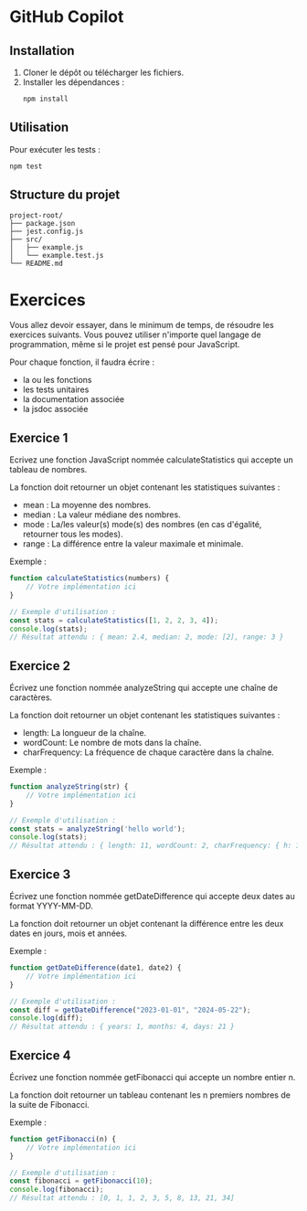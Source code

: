 # GitHub Copilot

## Installation

1. Cloner le dépôt ou télécharger les fichiers.
2. Installer les dépendances :
   ```bash
   npm install
   ```

## Utilisation

Pour exécuter les tests :
```bash
npm test
```

## Structure du projet

```
project-root/
├── package.json
├── jest.config.js
├── src/
│   ├── example.js
│   └── example.test.js
└── README.md
```

# Exercices

Vous allez devoir essayer, dans le minimum de temps, de résoudre les exercices suivants. Vous pouvez utiliser n'importe quel langage de programmation, même si le projet est pensé pour JavaScript.

Pour chaque fonction, il faudra écrire : 
- la ou les fonctions
- les tests unitaires
- la documentation associée
- la jsdoc associée

## Exercice 1

Ecrivez une fonction JavaScript nommée calculateStatistics qui accepte un tableau de nombres.

La fonction doit retourner un objet contenant les statistiques suivantes :
- mean : La moyenne des nombres.
- median : La valeur médiane des nombres.
- mode : La/les valeur(s) mode(s) des nombres (en cas d'égalité, retourner tous les modes).
- range : La différence entre la valeur maximale et minimale.

Exemple : 

```js
function calculateStatistics(numbers) {
    // Votre implémentation ici
}

// Exemple d'utilisation :
const stats = calculateStatistics([1, 2, 2, 3, 4]);
console.log(stats);
// Résultat attendu : { mean: 2.4, median: 2, mode: [2], range: 3 }
```


## Exercice 2

Écrivez une fonction nommée analyzeString qui accepte une chaîne de caractères.

La fonction doit retourner un objet contenant les statistiques suivantes :
- length: La longueur de la chaîne.
- wordCount: Le nombre de mots dans la chaîne.
- charFrequency: La fréquence de chaque caractère dans la chaîne.

Exemple : 

```js
function analyzeString(str) {
    // Votre implémentation ici
}

// Exemple d'utilisation :
const stats = analyzeString('hello world');
console.log(stats);
// Résultat attendu : { length: 11, wordCount: 2, charFrequency: { h: 1, e: 1, l: 3, o: 2, w: 1, r: 1, d: 1 } }
```

## Exercice 3

Écrivez une fonction nommée getDateDifference qui accepte deux dates au format YYYY-MM-DD.

La fonction doit retourner un objet contenant la différence entre les deux dates en jours, mois et années.

Exemple : 

```js
function getDateDifference(date1, date2) {
    // Votre implémentation ici
}

// Exemple d'utilisation :
const diff = getDateDifference("2023-01-01", "2024-05-22");
console.log(diff);
// Résultat attendu : { years: 1, months: 4, days: 21 }
```


## Exercice 4

Écrivez une fonction nommée getFibonacci qui accepte un nombre entier n.

La fonction doit retourner un tableau contenant les n premiers nombres de la suite de Fibonacci.

Exemple : 

```js
function getFibonacci(n) {
    // Votre implémentation ici
}

// Exemple d'utilisation :
const fibonacci = getFibonacci(10);
console.log(fibonacci);
// Résultat attendu : [0, 1, 1, 2, 3, 5, 8, 13, 21, 34]
```

